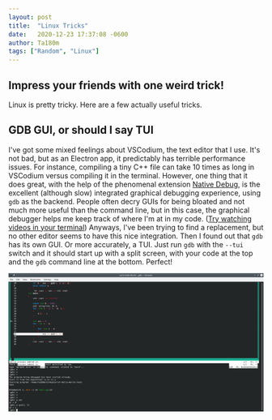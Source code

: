 ```yaml
---
layout: post
title:  "Linux Tricks"
date:   2020-12-23 17:37:08 -0600
author: Ta180m
tags: ["Random", "Linux"]
---
```



## Impress your friends with one weird trick!

Linux is pretty tricky. Here are a few actually useful tricks.


## GDB GUI, or should I say TUI

I've got some mixed feelings about VSCodium, the text editor that I use. It's not bad, but as an Electron app, it predictably has terrible performance issues. For instance, compiling a tiny C++ file can take 10 times as long in VSCodium versus compiling it in the terminal. However, one thing that it does great, with the help of the phenomenal extension [Native Debug](https://github.com/WebFreak001/code-debug), is the excellent (although slow) integrated graphical debugging experience, using `gdb` as the backend. People often decry GUIs for being bloated and not much more useful than the command line, but in this case, the graphical debugger helps me keep track of where I'm at in my code. ([Try watching videos in your terminal](https://ta180m.github.io/2020/10/28/random-tidbits.html)) Anyways, I've been trying to find a replacement, but no other editor seems to have this nice integration. Then I found out that `gdb` has its own GUI. Or more accurately, a TUI. Just run `gdb` with the `--tui` switch and it should start up with a split screen, with your code at the top and the `gdb` command line at the bottom. Perfect! 

![GDB Tui](/assets/gdb-tui.png)




